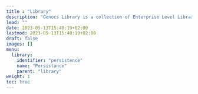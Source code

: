 ```yaml
---
title : "Library"
description: "Genocs Library is a collection of Enterprise Level Libraries and Boilerplates for Modern Web Applications that gets you started with premium application development in no-time!"
lead: ""
date: 2023-05-13T15:40:19+02:00
lastmod: 2023-05-13T15:40:19+02:00
draft: false
images: []
menu:
  library:
    identifier: "persistence"
    name: "Persistance"
    parent: "library"
weight: 1
toc: true
---
```


